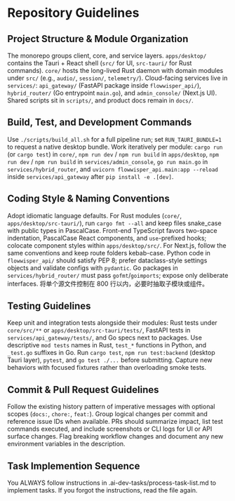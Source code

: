 # Repository Guidelines

## Project Structure & Module Organization
The monorepo groups client, core, and service layers. `apps/desktop/` contains the Tauri + React shell (`src/` for UI, `src-tauri/` for Rust commands). `core/` hosts the long-lived Rust daemon with domain modules under `src/` (e.g., `audio/`, `session/`, `telemetry/`). Cloud-facing services live in `services/`: `api_gateway/` (FastAPI package inside `flowwisper_api/`), `hybrid_router/` (Go entrypoint `main.go`), and `admin_console/` (Next.js UI). Shared scripts sit in `scripts/`, and product docs remain in `docs/`.

## Build, Test, and Development Commands
Use `./scripts/build_all.sh` for a full pipeline run; set `RUN_TAURI_BUNDLE=1` to request a native desktop bundle. Work iteratively per module: `cargo run` (or `cargo test`) in `core/`, `npm run dev` / `npm run build` in `apps/desktop`, `npm run dev` / `npm run build` in `services/admin_console`, `go run main.go` in `services/hybrid_router`, and `uvicorn flowwisper_api.main:app --reload` inside `services/api_gateway` after `pip install -e .[dev]`.

## Coding Style & Naming Conventions
Adopt idiomatic language defaults. For Rust modules (`core/`, `apps/desktop/src-tauri/`), run `cargo fmt --all` and keep files snake_case with public types in PascalCase. Front-end TypeScript favors two-space indentation, PascalCase React components, and `use`-prefixed hooks; colocate component styles within `apps/desktop/src/`. For Next.js, follow the same conventions and keep route folders kebab-case. Python code in `flowwisper_api/` should satisfy PEP 8; prefer dataclass-style settings objects and validate configs with `pydantic`. Go packages in `services/hybrid_router/` must pass `gofmt`/`goimports`; expose only deliberate interfaces. 将单个源文件控制在 800 行以内，必要时抽取子模块或组件。

## Testing Guidelines
Keep unit and integration tests alongside their modules: Rust tests under `core/src/**` or `apps/desktop/src-tauri/tests/`, FastAPI tests in `services/api_gateway/tests/`, and Go specs next to packages. Use descriptive `mod tests` names in Rust, `test_*` functions in Python, and `_test.go` suffixes in Go. Run `cargo test`, `npm run test:backend` (desktop Tauri layer), `pytest`, and `go test ./...` before submitting. Capture new behaviors with focused fixtures rather than overloading smoke tests.

## Commit & Pull Request Guidelines
Follow the existing history pattern of imperative messages with optional scopes (`docs:`, `chore:`, `feat:`). Group logical changes per commit and reference issue IDs when available. PRs should summarize impact, list test commands executed, and include screenshots or CLI logs for UI or API surface changes. Flag breaking workflow changes and document any new environment variables in the description.

## Task Implemention Sequence
You ALWAYS follow instructions in .ai-dev-tasks/process-task-list.md to implement tasks. If you forgot the instructions, read the file again.
